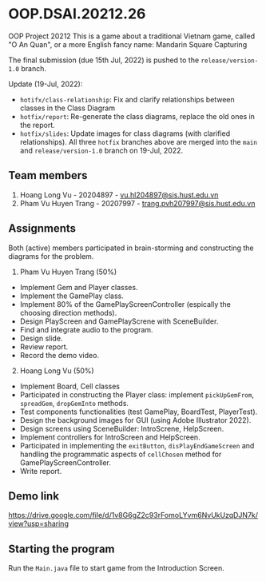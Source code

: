 # OOP.DSAI.20212.26
OOP Project 20212
This is a game about a traditional Vietnam game, called "O An Quan", or a more English fancy name: Mandarin Square Capturing

The final submission (due 15th Jul, 2022) is pushed to the `release/version-1.0` branch.

Update (19-Jul, 2022):
- `hotifx/class-relationship`: Fix and clarify relationships between classes in the Class Diagram
- `hotfix/report`: Re-generate the class diagrams, replace the old ones in the report.
- `hotfix/slides`: Update images for class diagrams (with clarified relationships).
All three `hotfix` branches above are merged into the `main` and `release/version-1.0` branch on 19-Jul, 2022.
## Team members
1. Hoang Long Vu - 20204897 - vu.hl204897@sis.hust.edu.vn 
2. Pham Vu Huyen Trang - 20207997 - trang.pvh207997@sis.hust.edu.vn 

## Assignments
Both (active) members participated in brain-storming and constructing the diagrams for the problem.
1. Pham Vu Huyen Trang (50%)
- Implement Gem and Player classes.
- Implement the GamePlay class.
- Implement 80% of the GamePlayScreenController (espically the choosing direction methods).
- Design PlayScreen and GamePlayScrene with SceneBuilder.
- Find and integrate audio to the program.
- Design slide.
- Review report.
- Record the demo video.

2. Hoang Long Vu (50%)
- Implement Board, Cell classes
- Participated in constructing the Player class: implement `pickUpGemFrom`, `spreadGem`, `dropGemInto` methods.
- Test components functionalities (test GamePlay, BoardTest, PlayerTest).
- Design the background images for GUI (using Adobe Illustrator 2022).
- Design screens using SceneBuilder: IntroScrene, HelpScreen.
- Implement controllers for IntroScreen and HelpScreen.
- Participated in implementing the `exitButton`, `disPlayEndGameScreen` and handling the programmatic aspects of `cellChosen` method for GamePlayScreenController.
- Write report.

## Demo link
https://drive.google.com/file/d/1v8G6gZ2c93rFomoLYvm6NvUkUzqDJN7k/view?usp=sharing

## Starting the program
Run the `Main.java` file to start game from the Introduction Screen.
